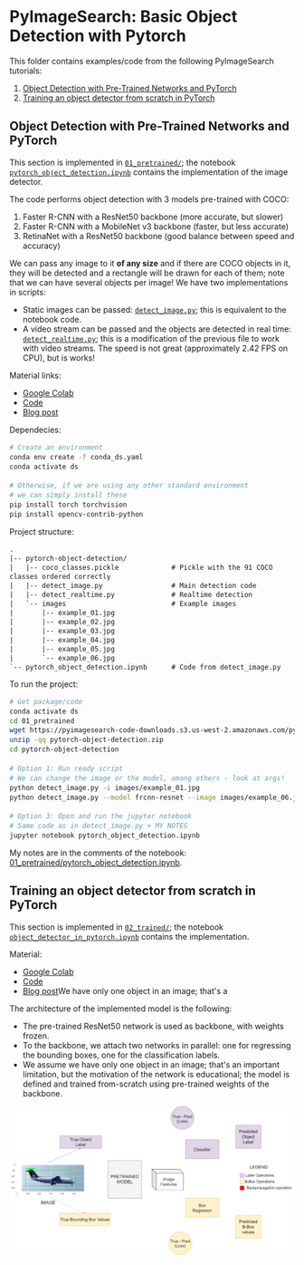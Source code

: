 # PyImageSearch: Basic Object Detection with Pytorch

This folder contains examples/code from the following PyImageSearch tutorials:

1. [Object Detection with Pre-Trained Networks and PyTorch](https://www.pyimagesearch.com/2021/08/02/pytorch-object-detection-with-pre-trained-networks/?_ga=2.9215987.791523268.1684131076-844635163.1684131075)
2. [Training an object detector from scratch in PyTorch](https://pyimagesearch.com/2021/11/01/training-an-object-detector-from-scratch-in-pytorch/?_ga=2.72087509.791523268.1684131076-844635163.1684131075)

## Object Detection with Pre-Trained Networks and PyTorch

This section is implemented in [`01_pretrained/`](./01_pretrained/); the notebook [`pytorch_object_detection.ipynb`](./01_pretrained/pytorch_object_detection.ipynb) contains the implementation of the image detector.

The code performs object detection with 3 models pre-trained with COCO:

1. Faster R-CNN with a ResNet50 backbone (more accurate, but slower)
2. Faster R-CNN with a MobileNet v3 backbone (faster, but less accurate)
3. RetinaNet with a ResNet50 backbone (good balance between speed and accuracy)

We can pass any image to it **of any size** and if there are COCO objects in it, they will be detected and a rectangle will be drawn for each of them; note that we can have several objects per image! We have two implementations in scripts:

- Static images can be passed: [`detect_image.py`](./01_pretrained/pytorch-object-detection/detect_image.py); this is equivalent to the notebook code.
- A video stream can be passed and the objects are detected in real time: [`detect_realtime.py`](./01_pretrained/pytorch-object-detection/detect_realtime.py); this is a modification of the previous file to work with video streams. The speed is not great (approximately 2.42 FPS on CPU), but is works!

Material links:

- [Google Colab](https://colab.research.google.com/drive/1y5SG2llJOP5Nj4Felbmfl7wIJWKCxjQv?usp=sharing)
- [Code](https://pyimagesearch-code-downloads.s3-us-west-2.amazonaws.com/pytorch-object-detection/pytorch-object-detection.zip)
- [Blog post](https://pyimagesearch.com/2021/08/02/pytorch-object-detection-with-pre-trained-networks/?_ga=2.9215987.791523268.1684131076-844635163.1684131075)

Dependecies:

```bash
# Create an environment
conda env create -f conda_ds.yaml
conda activate ds

# Otherwise, if we are using any other standard environment
# we can simply install these
pip install torch torchvision
pip install opencv-contrib-python
```

Project structure:

```
.
|-- pytorch-object-detection/
|   |-- coco_classes.pickle             # Pickle with the 91 COCO classes ordered correctly
|   |-- detect_image.py                 # Main detection code
|   |-- detect_realtime.py              # Realtime detection
|   `-- images                          # Example images
|       |-- example_01.jpg
|       |-- example_02.jpg
|       |-- example_03.jpg
|       |-- example_04.jpg
|       |-- example_05.jpg
|       `-- example_06.jpg
`-- pytorch_object_detection.ipynb      # Code from detect_image.py
```

To run the project:

```bash
# Get package/code
conda activate ds
cd 01_pretrained
wget https://pyimagesearch-code-downloads.s3.us-west-2.amazonaws.com/pytorch-object-detection/pytorch-object-detection.zip
unzip -qq pytorch-object-detection.zip
cd pytorch-object-detection

# Option 1: Run ready script
# We can change the image or the model, among others - look at args!
python detect_image.py -i images/example_01.jpg
python detect_image.py --model frcnn-resnet --image images/example_06.jpg --labels coco_classes.pickle

# Option 3: Open and run the jupyter notebook
# Same code as in detect_image.py + MY NOTES
jupyter notebook pytorch_object_detection.ipynb
```

My notes are in the comments of the notebook: [01_pretrained/pytorch_object_detection.ipynb](./01_pretrained/pytorch_object_detection.ipynb).

## Training an object detector from scratch in PyTorch

This section is implemented in [`02_trained/`](./02_trained/); the notebook [`object_detector_in_pytorch.ipynb`](./02_trained/object_detector_in_pytorch.ipynb) contains the implementation.

Material:

- [Google Colab](https://colab.research.google.com/drive/1y4zjPK8AsVO7i-wziO9ZSIkrPGbOAS71?usp=sharing)
- [Code](https://pyimagesearch-code-downloads.s3-us-west-2.amazonaws.com/object-detector-in-pytorch/object-detector-in-pytorch.zip)
- [Blog post](https://pyimagesearch.com/2021/11/01/training-an-object-detector-from-scratch-in-pytorch/?_ga=2.72087509.791523268.1684131076-844635163.1684131075)We have only one object in an image; that's a 

The architecture of the implemented model is the following:

- The pre-trained ResNet50 network is used as backbone, with weights frozen.
- To the backbone, we attach two networks in parallel: one for regressing the bounding boxes, one for the classification labels.
- We assume we have only one object in an image; that's an important limitation, but the motivation of the network is educational; the model is defined and trained from-scratch using pre-trained weights of the backbone.

![Object Detection Network Architecture](./pics/obj_det_final.gif)